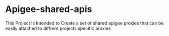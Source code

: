 # Apigee-shared-apis
This Project Is Intended to Create a set of shared apigee proxies that can be easily attached to diffrent projects specific proxies 
